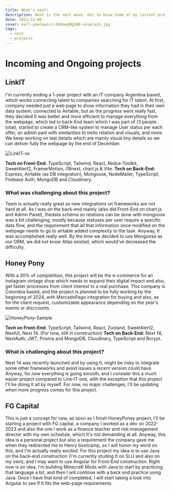 ```yaml
---
title: What's next!
description: Next is the next move. Get to know some of my current projects.
date: 2023-12-08
cover: karl-pawlowicz-QUHuwyNgSA0-unsplash.jpg
tags:
  - next
  - projects
---
```


# Incoming and Ongoing projects

## LinkIT

I'm currently ending a 1-year project with an IT company Argentina based, which works connecting talent to companies searching for IT talent. At first, company needed just a web page to show information they had in their own data system, connected to Airtable, but as the progress went really fast, they decided It was better and more efficient to manage everything from the webpage, which led to back-End team which I was part of (3 people total), started to create a CRM-like system to manage User status per each offer, an admin panl with similarities to trello relation and visuals, and more. We keep working on last details which are mainly visual tiny details so we can deliver fully the webpage by the end of December.

![LinkIT-ss](/images/blog/linkIT-ss.jpg)

**Tech on Front-End:** TypeScript, Tailwind, React, Redux-Toolkit, SweetAlert2, FramerMotion, i18next, chart.js & Vite.
**Tech on Back-End:** Express, Airtable (as DB integration), Mongoose, NodeMailer, TypeScript, Firebase Auth, MongoDB and Cloudinary.

### What was challenging about this project?

Team is actually really great so new integrations on frameworks are not hard at all. As I was on the back-end mainly (also did Front-End on chart.js and Admin Panel), thedata schema so relations can be done with mongoose was a bit challenging, mostly because statuses per user require a specific data flow, and the requirement that all that information once modified on the webpage needs to go to airtable added complexity to the task. Anyway, It was accomplished really well. By the time we decided to use Mongoose as our ORM, we did not know Atlas existed, which would've decreased the difficulty.

## Honey Pony

With a 30% of completition, this project will be the e-commerce for an instagram vintage shop which needs to expand their digital impact and also, get faster processes from client interest to a real purchase. This company is Colombia based, and the project is planned to be fully working by the beginning of 2024, with MercadoPago integration for buying and also, as for the client request, customizable appearance depending on the year's events or disccounts.

![HoneyPony-Sample](/images/blog/next-hp-project.jpg)

**Tech on Front-End:** TypeScript, Tailwind, React, Zustand, SweetAlert2, NextUI, Next 14. (For now, still in construction)
**Tech on Back-End:** Next 14, NextAuth, JWT, Prisma and MongoDB, Cloudinary, TypeScript and Bcrypt.

### What is challenging about this project?

Next 14 was recently launched and by using It, might be risky to integrate some other frameworks and avoid issues a recent version could have. Anyway, for now everything is going smooth, and I consider this a much easier project compared to Link-IT one, with the exception that this project I'll be doing It all by myself. For now, no major challenges, I'll be updating when more progress comes for this project.

## FG Capital

This is just a concept for now, as soon as I finish HoneyPoney project, I'll be starting a project with FG capital, a company I worked as a dev on 2022-2023 and also the one I work as a finance teacher and risk-management director with my own schedule, which It's not demanding at all. Anyway, this idea is a personal project but also a requirement the company gave me when they redirected me to Henry bootcamp, so I will honor my word on this, and I'm actually really excited. For this project my idea is to use Java on the back-end construction (I'm currently studing It on SLU and also on my own), and I may want to use Angular for Front-End construction. Right now is an idea, I'm building Minecraft Mods with Java to start by practicing that language a bit, and then I will continue with a back end practice using Java. Once I have that kind of completed, I will start taking a look into Angular to see If It fits the web-page requirements.
